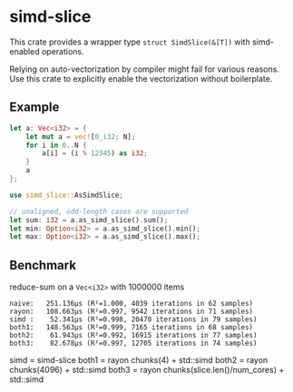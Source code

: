 # simd-slice

This crate provides a wrapper type `struct SimdSlice(&[T])` with simd-enabled operations.

Relying on auto-vectorization by compiler might fail for various reasons.
Use this crate to explicitly enable the vectorization without boilerplate.

## Example

```rs
let a: Vec<i32> = {
    let mut a = vec![0_i32; N];
    for i in 0..N {
        a[i] = (i % 12345) as i32;
    }
    a
};

use simd_slice::AsSimdSlice;

// unaligned, odd-length cases are supported
let sum: i32 = a.as_simd_slice().sum(); 
let min: Option<i32> = a.as_simd_slice().min();
let max: Option<i32> = a.as_simd_slice().max();
```

## Benchmark

reduce-sum on a `Vec<i32>` with 1000000 items

```
naive:   251.136µs (R²=1.000, 4039 iterations in 62 samples)
rayon:   108.663µs (R²=0.997, 9542 iterations in 71 samples)
simd :    52.341µs (R²=0.998, 20470 iterations in 79 samples)
both1:   148.563µs (R²=0.999, 7165 iterations in 68 samples)
both2:    61.943µs (R²=0.992, 16915 iterations in 77 samples)
both3:    82.678µs (R²=0.997, 12705 iterations in 74 samples)
```

simd  = simd-slice
both1 = rayon chunks(4) + std::simd
both2 = rayon chunks(4096) + std::simd
both3 = rayon chunks(slice.len()/num_cores) + std::simd
